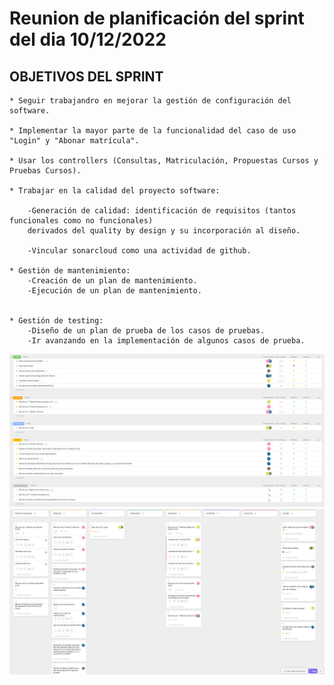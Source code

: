 # Reunion de planificación del sprint del dia 10/12/2022

## OBJETIVOS DEL SPRINT

    * Seguir trabajandro en mejorar la gestión de configuración del software.

    * Implementar la mayor parte de la funcionalidad del caso de uso "Login" y "Abonar matrícula".
    
    * Usar los controllers (Consultas, Matriculación, Propuestas Cursos y Pruebas Cursos).
    
    * Trabajar en la calidad del proyecto software:

        -Generación de calidad: identificación de requisitos (tantos funcionales como no funcionales) 
        derivados del quality by design y su incorporación al diseño.
      
        -Vincular sonarcloud como una actividad de github.
      
    * Gestión de mantenimiento:
        -Creación de un plan de mantenimiento.
        -Ejecución de un plan de mantenimiento.
        
      
    * Gestión de testing: 
        -Diseño de un plan de prueba de los casos de pruebas.
        -Ir avanzando en la implementación de algunos casos de prueba.
    

![Planificación del Sprint de la semana del 10/12 al 17/12](../sprintsImages/Sprint_10dic2022_lista.png)
![Planificación del Sprint de la semana del 10/12 al 17/12](../sprintsImages/Sprint_10dic2022_tablero.png)
